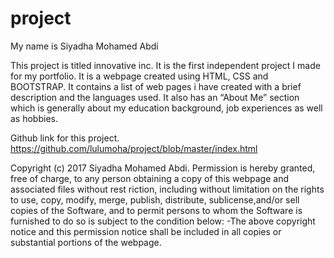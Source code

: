 # project

My name is Siyadha Mohamed Abdi

This project is titled innovative inc.
  It is the first independent project I made for my portfolio. It is a webpage created using HTML, CSS and BOOTSTRAP.
  It contains a list of web pages i have created with a brief description and the languages used.
  It also has an “About Me” section which is generally about my education background,  job experiences as well as hobbies.
 
 Github link for this project. 
  https://github.com/lulumoha/project/blob/master/index.html
  
 Copyright (c) 2017 Siyadha Mohamed Abdi. 
  Permission is hereby granted, free of charge, to any person obtaining a copy of this webpage and associated files without rest
  riction, including without limitation on the rights to use, copy, modify, merge, publish, distribute, sublicense,and/or 
  sell copies of the Software, and to permit persons to whom the Software is furnished to do so is subject to the condition below:
   -The above copyright notice and this permission notice shall be included in all copies or substantial portions of the webpage.
